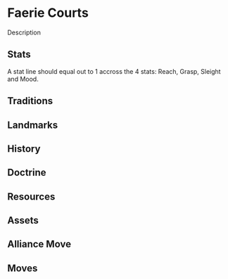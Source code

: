# Faerie Courts

Description

## Stats

A stat line should equal out to 1 accross the 4 stats: Reach, Grasp, Sleight and Mood.

## Traditions

## Landmarks

## History

## Doctrine

## Resources

## Assets

## Alliance Move

## Moves